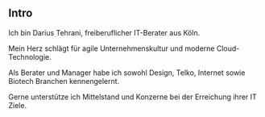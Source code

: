 ## <i class="fa fa-heartbeat" aria-hidden="true"></i> Intro
Ich bin Darius Tehrani, freiberuflicher IT-Berater aus Köln.

Mein Herz schlägt für agile Unternehmenskultur und moderne Cloud-Technologie.

Als Berater und Manager habe ich sowohl Design, Telko, Internet sowie Biotech Branchen kennengelernt.

Gerne unterstütze ich Mittelstand und Konzerne bei der Erreichung ihrer IT Ziele.